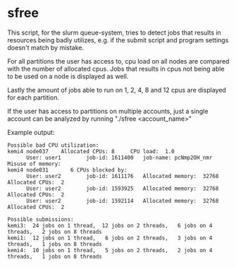 # sfree
This script, for the slurm queue-system, tries to detect jobs that results in resources being badly utilizes, e.g. if the submit script and program settings doesn't match by mistake.

For all partitions the user has access to, cpu load on all nodes are compared with the number of allocated cpus. Jobs that results in cpus not being able to be used on a node is displayed as well.

Lastly the amount of jobs able to run on 1, 2, 4, 8 and 12 cpus are displayed for each partition.

If the user has access to partitions on multiple accounts, just a single account can be analyzed by running "./sfree \<account\_name\>"

Example output:
```
Possible bad CPU utilization:
kemi4 node037    Allocated CPUs: 8     CPU load:  1.0
      User: user1        job-id: 1611400   job-name: pcNmp2OH_nmr
Misuse of memory:
kemi4 node031       6 CPUs blocked by:
      User: user2        job-id: 1611176   Allocated memory:  32768   Allocated CPUs:  2
      User: user2        job-id: 1593925   Allocated memory:  32768   Allocated CPUs:  2
      User: user2        job-id: 1592114   Allocated memory:  32768   Allocated CPUs:  2

Possible submissions:
kemi3:  24 jobs on 1 thread,  12 jobs on 2 threads,   6 jobs on 4 threads,   2 jobs on 8 threads
kemi1:  12 jobs on 1 thread,   6 jobs on 2 threads,   3 jobs on 4 threads,   1 jobs on 8 threads
kemi4:  10 jobs on 1 thread,   5 jobs on 2 threads,   2 jobs on 4 threads,   1 jobs on 8 threads
```
